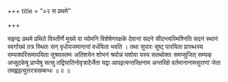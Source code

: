 +++
title = "०२ स प्रथमे"

+++

सइन्द्रः प्रथमे प्रथिते विस्तीर्णे मुख्ये वा व्योमनि विशेषेणरक्षके देवानां सदने सीदन्त्यस्मिश्निति सदनं स्थानं स्वर्गाख्यं तत्र स्थितः सन् वृधोयजमानानां वर्धयिता भवति । तथा सुपारः सुष्ट् पारयिता प्रारब्धस्य सम्यक्परिसमापयिता सुश्रवस्तमः अतिशयेन शोभनं श्रवोन्नं यशोवा यस्य सतथोक्तः समप्सुजित् सम्यक् अप्सूदकेषु प्राप्येषु सत्सु तद्विघातिनोवृत्रादेर्जेता यद्वा आपइत्यन्तरिक्षनाम अन्तरिक्षे वर्तमानानामसुराणां जेता तमह्वइत्युत्तरत्रसम्बन्धः ॥ २ ॥